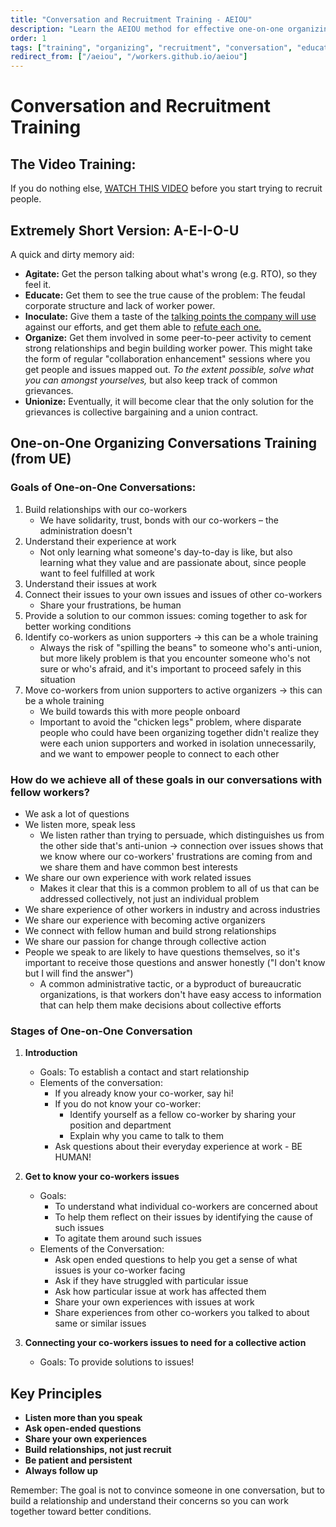 ```yaml
---
title: "Conversation and Recruitment Training - AEIOU"
description: "Learn the AEIOU method for effective one-on-one organizing conversations and recruitment training."
order: 1
tags: ["training", "organizing", "recruitment", "conversation", "education"]
redirect_from: ["/aeiou", "/workers.github.io/aeiou"]
---
```


# Conversation and Recruitment Training

## The Video Training:

If you do nothing else,
[WATCH THIS VIDEO](https://www.youtube.com/watch?v=uEoDXHLXUFU)
before you start trying to recruit people.

## Extremely Short Version: A-E-I-O-U

A quick and dirty memory aid:

* **Agitate:** Get the person talking about what's wrong (e.g. RTO), so they feel it.
* **Educate:** Get them to see the true cause of the problem: The feudal corporate structure and lack of worker power.
* **Inoculate:** Give them a taste of the [talking points the company will use](https://workerorganizing.org/wp-content/uploads/2024/07/captive-audience-bingo.pdf) against our efforts, and get them able to [refute each one.](/qa)
* **Organize:** Get them involved in some peer-to-peer activity to cement strong relationships and begin building worker power. This might take the form of regular "collaboration enhancement" sessions where you get people and issues mapped out. *To the extent possible, solve what you can amongst yourselves,* but also keep track of common grievances.
* **Unionize:** Eventually, it will become clear that the only solution for the grievances is collective bargaining and a union contract.

## One-on-One Organizing Conversations Training (from UE)

### Goals of One-on-One Conversations:

1. Build relationships with our co-workers
	* We have solidarity, trust, bonds with our co-workers – the administration doesn't
2. Understand their experience at work 
	* Not only learning what someone's day-to-day is like, but also learning what they value and are passionate about, since people want to feel fulfilled at work
3. Understand their issues at work
4. Connect their issues to your own issues and issues of other co-workers 
	* Share your frustrations, be human
5. Provide a solution to our common issues: coming together to ask for better working conditions 
6. Identify co-workers as union supporters → this can be a whole training
	* Always the risk of "spilling the beans" to someone who's anti-union, but more likely problem is that you encounter someone who's not sure or who's afraid, and it's important to proceed safely in this situation
7. Move co-workers from union supporters to active organizers → this can be a whole training
	* We build towards this with more people onboard
	* Important to avoid the "chicken legs" problem, where disparate people who could have been organizing together didn't realize they were each union supporters and worked in isolation unnecessarily, and we want to empower people to connect to each other

### How do we achieve all of these goals in our conversations with fellow workers?

* We ask a lot of questions 
* We listen more, speak less 
	* We listen rather than trying to persuade, which distinguishes us from the other side that's anti-union → connection over issues shows that we know where our co-workers' frustrations are coming from and we share them and have common best interests
* We share our own experience with work related issues 
	* Makes it clear that this is a common problem to all of us that can be addressed collectively, not just an individual problem
* We share experience of other workers in industry and across industries 
* We share our experience with becoming active organizers 
* We connect with fellow human and build strong relationships 
* We share our passion for change through collective action 
* People we speak to are likely to have questions themselves, so it's important to receive those questions and answer honestly ("I don't know but I will find the answer")
	* A common administrative tactic, or a byproduct of bureaucratic organizations, is that workers don't have easy access to information that can help them make decisions about collective efforts

### Stages of One-on-One Conversation

1. **Introduction** 
	* Goals: To establish a contact and start relationship 
	* Elements of the conversation:
		* If you already know your co-worker, say hi!
		* If you do not know your co-worker:
			* Identify yourself as a fellow co-worker by sharing your position and department
			* Explain why you came to talk to them
		* Ask questions about their everyday experience at work - BE HUMAN!

2. **Get to know your co-workers issues** 
	* Goals:
		* To understand what individual co-workers are concerned about
		* To help them reflect on their issues by identifying the cause of such issues 
		* To agitate them around such issues 
	* Elements of the Conversation: 
		* Ask open ended questions to help you get a sense of what issues is your co-worker facing 
		* Ask if they have struggled with particular issue 
		* Ask how particular issue at work has affected them 
		* Share your own experiences with issues at work 
		* Share experiences from other co-workers you talked to about same or similar issues 

3. **Connecting your co-workers issues to need for a collective action**
	* Goals: To provide solutions to issues!

## Key Principles

- **Listen more than you speak**
- **Ask open-ended questions**
- **Share your own experiences**
- **Build relationships, not just recruit**
- **Be patient and persistent**
- **Always follow up**

Remember: The goal is not to convince someone in one conversation, but to build a relationship and understand their concerns so you can work together toward better conditions.

